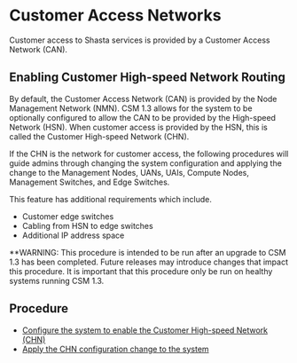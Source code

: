 # Customer Access Networks

Customer access to Shasta services is provided by a Customer Access Network (CAN).

## Enabling Customer High-speed Network Routing

By default, the Customer Access Network (CAN) is provided by the Node Management Network (NMN).  CSM 1.3 allows for the system to be optionally configured to allow the CAN to be provided by the High-speed Network (HSN).
When customer access is provided by the HSN, this is called the Customer High-speed Network (CHN).

If the CHN is the network for customer access, the following procedures will guide admins through changing the system configuration and applying the change to the Management Nodes, UANs, UAIs, Compute Nodes, Management Switches, and Edge Switches.

This feature has additional requirements which include.

- Customer edge switches
- Cabling from HSN to edge switches
- Additional IP address space

**WARNING: This procedure is intended to be run after an upgrade to CSM 1.3 has been completed.  Future releases may introduce changes that impact this procedure.  It is important that this procedure only be run on healthy systems running CSM 1.3.

## Procedure

- [Configure the system to enable the Customer High-speed Network (CHN)](./network/chn_enable.md)
- [Apply the CHN configuration change to the system](./network/network_upgrade_1.2_to_1.3.md)
